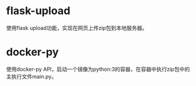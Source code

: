 # flask-upload
使用flask upload功能，实现在网页上传zip包到本地服务器。
# docker-py
使用docker-py API，启动一个镜像为python:3的容器，在容器中执行zip包中的主执行文件main.py。

